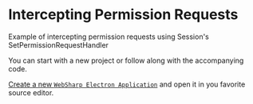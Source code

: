 # Intercepting Permission Requests

Example of intercepting permission requests using Session's SetPermissionRequestHandler

You can start with a new project or follow along with the accompanying code.

[Create a new `WebSharp Electron Application`](https://github.com/xamarin/WebSharp/blob/master/docs/getting-started/getting-started-websharp-electron-application.md#generate-a-websharp-electron-application) and open it in you favorite source editor.


